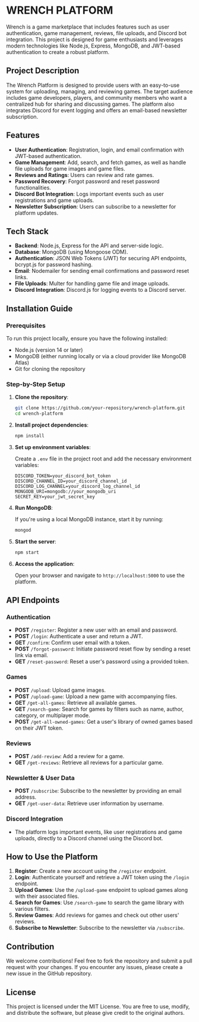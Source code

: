 # WRENCH PLATFORM

Wrench is a game marketplace that includes features such as user authentication, game management, reviews, file uploads, and Discord bot integration. This project is designed for game enthusiasts and leverages modern technologies like Node.js, Express, MongoDB, and JWT-based authentication to create a robust platform.

## Project Description

The Wrench Platform is designed to provide users with an easy-to-use system for uploading, managing, and reviewing games. The target audience includes game developers, players, and community members who want a centralized hub for sharing and discussing games. The platform also integrates Discord for event logging and offers an email-based newsletter subscription.

## Features

- **User Authentication**: Registration, login, and email confirmation with JWT-based authentication.
- **Game Management**: Add, search, and fetch games, as well as handle file uploads for game images and game files.
- **Reviews and Ratings**: Users can review and rate games.
- **Password Recovery**: Forgot password and reset password functionalities.
- **Discord Bot Integration**: Logs important events such as user registrations and game uploads.
- **Newsletter Subscription**: Users can subscribe to a newsletter for platform updates.

## Tech Stack

- **Backend**: Node.js, Express for the API and server-side logic.
- **Database**: MongoDB (using Mongoose ODM).
- **Authentication**: JSON Web Tokens (JWT) for securing API endpoints, bcrypt.js for password hashing.
- **Email**: Nodemailer for sending email confirmations and password reset links.
- **File Uploads**: Multer for handling game file and image uploads.
- **Discord Integration**: Discord.js for logging events to a Discord server.

## Installation Guide

### Prerequisites

To run this project locally, ensure you have the following installed:

- Node.js (version 14 or later)
- MongoDB (either running locally or via a cloud provider like MongoDB Atlas)
- Git for cloning the repository

### Step-by-Step Setup

1. **Clone the repository**:

   ```bash
   git clone https://github.com/your-repository/wrench-platform.git
   cd wrench-platform
   ```

2. **Install project dependencies**:

   ```bash
   npm install
   ```

3. **Set up environment variables**:

   Create a `.env` file in the project root and add the necessary environment variables:

   ```env
   DISCORD_TOKEN=your_discord_bot_token
   DISCORD_CHANNEL_ID=your_discord_channel_id
   DISCORD_LOG_CHANNEL=your_discord_log_channel_id
   MONGODB_URI=mongodb://your_mongodb_uri
   SECRET_KEY=your_jwt_secret_key
   ```

4. **Run MongoDB**: 
   
   If you're using a local MongoDB instance, start it by running:

   ```bash
   mongod
   ```

5. **Start the server**:

   ```bash
   npm start
   ```

6. **Access the application**:

   Open your browser and navigate to `http://localhost:5000` to use the platform.

## API Endpoints

### Authentication

- **POST** `/register`: Register a new user with an email and password.
- **POST** `/login`: Authenticate a user and return a JWT.
- **GET** `/confirm`: Confirm user email with a token.
- **POST** `/forgot-password`: Initiate password reset flow by sending a reset link via email.
- **GET** `/reset-password`: Reset a user's password using a provided token.

### Games

- **POST** `/upload`: Upload game images.
- **POST** `/upload-game`: Upload a new game with accompanying files.
- **GET** `/get-all-games`: Retrieve all available games.
- **GET** `/search-game`: Search for games by filters such as name, author, category, or multiplayer mode.
- **POST** `/get-all-owned-games`: Get a user's library of owned games based on their JWT token.

### Reviews

- **POST** `/add-review`: Add a review for a game.
- **GET** `/get-reviews`: Retrieve all reviews for a particular game.

### Newsletter & User Data

- **POST** `/subscribe`: Subscribe to the newsletter by providing an email address.
- **GET** `/get-user-data`: Retrieve user information by username.

### Discord Integration

- The platform logs important events, like user registrations and game uploads, directly to a Discord channel using the Discord bot.

## How to Use the Platform

1. **Register**: Create a new account using the `/register` endpoint.
2. **Login**: Authenticate yourself and retrieve a JWT token using the `/login` endpoint.
3. **Upload Games**: Use the `/upload-game` endpoint to upload games along with their associated files.
4. **Search for Games**: Use `/search-game` to search the game library with various filters.
5. **Review Games**: Add reviews for games and check out other users' reviews.
6. **Subscribe to Newsletter**: Subscribe to the newsletter via `/subscribe`.

## Contribution

We welcome contributions! Feel free to fork the repository and submit a pull request with your changes. If you encounter any issues, please create a new issue in the GitHub repository.

## License

This project is licensed under the MIT License. You are free to use, modify, and distribute the software, but please give credit to the original authors.

